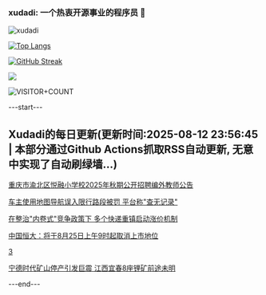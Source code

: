 ### xudadi: 一个热衷开源事业的程序员 👋

![xudadi](https://github-readme-stats-git-masterorgs-github-readme-stats-team.vercel.app/api?username=xudadi)

[![Top Langs](https://github-readme-stats.vercel.app/api/top-langs/?username=xudadi)](https://github.com/anuraghazra/github-readme-stats)

[![GitHub Streak](https://streak-stats.demolab.com?user=xudadi&locale=zh_Hans)](https://git.io/streak-stats)

![](https://raw.githubusercontent.com/xudadi/xudadi/main/assets/github-contribution-grid-snake.svg)

![VISITOR+COUNT](https://komarev.com/ghpvc/?username=xudadi&label=VISITOR+COUNT)


---start---

## Xudadi的每日更新(更新时间:2025-08-12 23:56:45 | 本部分通过Github Actions抓取RSS自动更新, 无意中实现了自动刷绿墙...)

[重庆市渝北区悦融小学校2025年秋期公开招聘编外教师公告](https://www.gongkaoleida.com/article/2563110)

[车主使用地图导航误入限行路段被罚 平台称"查无记录"](https://m.163.com/news/article/K6PLI0L105345ARG.html)

[在整治"内卷式"竞争政策下 多个快递重镇启动涨价机制](https://m.163.com/news/article/K6P6A1FS0514BE2Q.html)

[中国恒大：将于8月25日上午9时起取消上市地位](https://m.163.com/news/article/K6PKP12N0001899O.html)

[3](https://m.163.com/touch/news/sub/domestic)

[宁德时代矿山停产引发巨震 江西宜春8座锂矿前途未明](https://m.163.com/news/article/K6PJ4TFK0512D03F.html)

---end---
